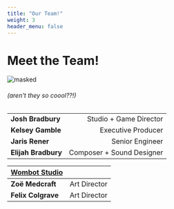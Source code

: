 ```yaml
---
title: "Our Team!"
weight: 3
header_menu: false
---
```

# Meet the Team!
![masked](images/team-purp-small.png)
###### (aren't they so coool??!)

|                                                                                                                                                                                                            |                           | 
|------------------------------------------------------------------------------------------------------------------------------------------------------------------------------------------------------------|--------------------------:|
| **Josh Bradbury** _<a href="https://bsky.app/profile/joshalanb.bsky.social"><i class="fa-brands fa-bluesky"></i></a>_ _<a href="https://www.linkedin.com/in/joshalanb"><i class="fa-brands fa-linkedin"></i></a>_ |    Studio + Game Director |
| **Kelsey Gamble** _<a href="https://bsky.app/profile/kindofsquishy.bsky.social"><i class="fa-brands fa-bluesky"></i></a>_ _<a href="https://www.linkedin.com/in/kelseyau/"><i class="fa-brands fa-linkedin"></i></a>_    |        Executive Producer |
| **Jaris Rener**   _<a href="https://bsky.app/profile/jarisrener.com"><i class="fa-brands fa-bluesky"></i></a>_ _<a href="https://www.linkedin.com/in/jaris-rener/"><i class="fa-brands fa-linkedin"></i></a>_            |           Senior Engineer |
| **Elijah Bradbury** _<a href="https://x.com/thisisbadgerpoe"><i class="fa-brands fa-bluesky"></i></a>_                                                                                                            | Composer + Sound Designer |

| [Wombot Studio](https://wombot.studio/)                                                                                                                                                                            |                 | 
|--------------------------------------------------------------------------------------------------------------------------------------------------------------------------------------------------------------------|----------------:|
| **Zoë Medcraft** _<a href="https://bsky.app/profile/trugglet.bsky.social"><i class="fa-brands fa-bluesky"></i></a>_ _<a href="https://www.linkedin.com/in/zo%C3%AB-medcraft-69539579"><i class="fa-brands fa-linkedin"></i></a>_ | Art Director |
| **Felix Colgrave** _<a href="https://bsky.app/profile/felixcolgrave.bsky.social"><i class="fa-brands fa-bluesky"></i></a>_  _<a href="https://www.youtube.com/@FelixColgrave"><i class="fa-brands fa-youtube"></i></a>_               | Art Director |
